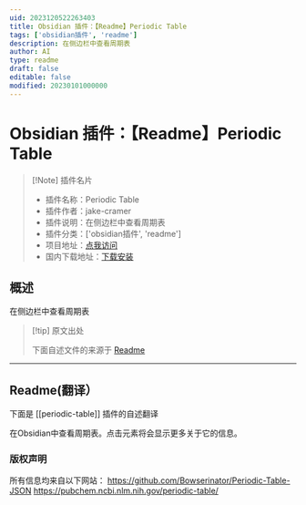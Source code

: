 ```yaml
---
uid: 2023120522263403
title: Obsidian 插件：【Readme】Periodic Table
tags: ['obsidian插件', 'readme']
description: 在侧边栏中查看周期表
author: AI
type: readme
draft: false
editable: false
modified: 20230101000000
---
```


# Obsidian 插件：【Readme】Periodic Table

> [!Note] 插件名片
> - 插件名称：Periodic Table
> - 插件作者：jake-cramer
> - 插件说明：在侧边栏中查看周期表
> - 插件分类：['obsidian插件', 'readme']
> - 项目地址：[点我访问](https://github.com/Jake-Cramer/Periodic-Table-Obsidian)
> - 国内下载地址：[下载安装](https://pkmer.cn/products/plugin/pluginMarket/?periodic-table)

## 概述

在侧边栏中查看周期表



> [!tip] 原文出处
> 
>下面自述文件的来源于 [Readme](https://ghproxy.net/https://raw.githubusercontent.com/Jake-Cramer/Periodic-Table-Obsidian/main/README.md)
> 

---

## Readme(翻译）

下面是 [[periodic-table]] 插件的自述翻译


在Obsidian中查看周期表。点击元素将会显示更多关于它的信息。
### 版权声明

所有信息均来自以下网站：
https://github.com/Bowserinator/Periodic-Table-JSON
https://pubchem.ncbi.nlm.nih.gov/periodic-table/



